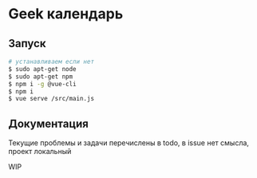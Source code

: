 # Geek календарь

## Запуск

```bash
# устанавливаем если нет
$ sudo apt-get node 
$ sudo apt-get npm
$ npm i -g @vue-cli
$ npm i
$ vue serve /src/main.js
```

## Документация

Текущие проблемы и задачи перечислены в todo, в issue нет смысла, проект локальный
 
WIP

## 